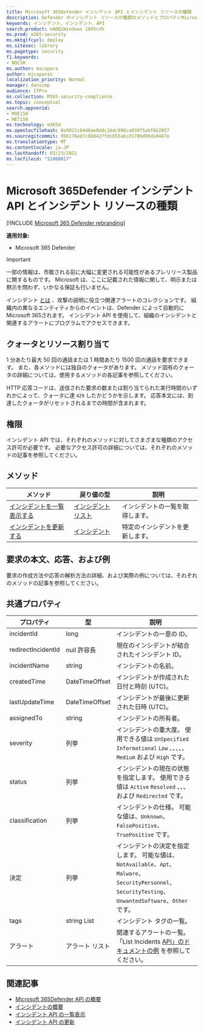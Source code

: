 ```yaml
---
title: Microsoft 365Defender インシデント API とインシデント リソースの種類
description: Defender のインシデント リソースの種類のメソッドとプロパティMicrosoft 365する
keywords: インシデント、インシデント、API
search.product: eADQiWindows 10XVcnh
ms.prod: m365-security
ms.mktglfcycl: deploy
ms.sitesec: library
ms.pagetype: security
f1.keywords:
- NOCSH
ms.author: macapara
author: mjcaparas
localization_priority: Normal
manager: dansimp
audience: ITPro
ms.collection: M365-security-compliance
ms.topic: conceptual
search.appverid:
- MOE150
- MET150
ms.technology: m365d
ms.openlocfilehash: 0a9022c0448ae0ddc16dc996ca93075abf6b2857
ms.sourcegitcommit: 956176ed7c8b8427fdc655abcd1709d86da9447e
ms.translationtype: MT
ms.contentlocale: ja-JP
ms.lasthandoff: 03/23/2021
ms.locfileid: "51060817"
---
```

# <a name="microsoft-365-defender-incidents-api-and-the-incident-resource-type"></a>Microsoft 365Defender インシデント API とインシデント リソースの種類

[!INCLUDE [Microsoft 365 Defender rebranding](../includes/microsoft-defender.md)]

**適用対象:**

- Microsoft 365 Defender

> [!IMPORTANT]
> 一部の情報は、市販される前に大幅に変更される可能性があるプレリリース製品に関するものです。 Microsoft は、ここに記載された情報に関して、明示または黙示を問わず、いかなる保証も行いません。

インシデント [とは](incidents-overview.md) 、攻撃の説明に役立つ関連アラートのコレクションです。 組織内の異なるエンティティからのイベントは、Defender によって自動的にMicrosoft 365されます。 インシデント API を使用して、組織のインシデントと関連するアラートにプログラムでアクセスできます。

## <a name="quotas-and-resource-allocation"></a>クォータとリソース割り当て

1 分あたり最大 50 回の通話または 1 時間あたり 1500 回の通話を要求できます。 また、各メソッドには独自のクォータがあります。 メソッド固有のクォータの詳細については、使用するメソッドの各記事を参照してください。

HTTP 応答コードは、送信された要求の数または割り当てられた実行時間のいずれかによって、クォータに達 `429` したかどうかを示します。 応答本文には、到達したクォータがリセットされるまでの時間が含まれます。

## <a name="permissions"></a>権限

インシデント API では、それぞれのメソッドに対してさまざまな種類のアクセス許可が必要です。 必要なアクセス許可の詳細については、それぞれのメソッドの記事を参照してください。

## <a name="methods"></a>メソッド

メソッド | 戻り値の型 | 説明
-|-|-
[インシデントを一覧表示する](api-list-incidents.md) | [インシデント リスト](api-incident.md) | インシデントの一覧を取得します。
[インシデントを更新する](api-update-incidents.md) | [インシデント](api-incident.md) | 特定のインシデントを更新します。

## <a name="request-body-response-and-examples"></a>要求の本文、応答、および例

要求の作成方法や応答の解析方法の詳細、および実際の例については、それぞれのメソッドの記事を参照してください。

## <a name="common-properties"></a>共通プロパティ

プロパティ | 型 | 説明
-|-|-
incidentId | long | インシデントの一意の ID。
redirectIncidentId | null 許容長 | 現在のインシデントが結合されたインシデント ID。
incidentName | string | インシデントの名前。
createdTime | DateTimeOffset | インシデントが作成された日付と時刻 (UTC)。
lastUpdateTime | DateTimeOffset | インシデントが最後に更新された日時 (UTC)。
assignedTo | string | インシデントの所有者。
severity | 列挙 | インシデントの重大度。 使用できる値は ```UnSpecified``` ```Informational``` ```Low``` 、、、、、 ```Medium``` および ```High``` です。
status | 列挙 | インシデントの現在の状態を指定します。 使用できる値は ```Active``` ```Resolved``` 、、、および ```Redirected``` です。
classification | 列挙 | インシデントの仕様。 可能な値は、```Unknown```、```FalsePositive```、```TruePositive``` です。
決定 | 列挙 | インシデントの決定を指定します。 可能な値は、```NotAvailable```、```Apt```、```Malware```、```SecurityPersonnel```、```SecurityTesting```、```UnwantedSoftware```、```Other``` です。
tags | string List | インシデント タグの一覧。
アラート | アラート リスト | 関連するアラートの一覧。 「List Incidents [API」のドキュメントの例](api-list-incidents.md) を参照してください。

## <a name="related-articles"></a>関連記事

- [Microsoft 365Defender API の概要](api-overview.md)
- [インシデントの概要](incidents-overview.md)
- [インシデント API の一覧表示](api-list-incidents.md)
- [インシデント API の更新](api-update-incidents.md)
